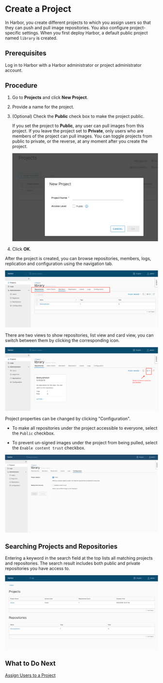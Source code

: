 # Create a Project

In Harbor, you create different projects to which you assign users so that they can push and pull image repositories. You also configure project-specific settings. When you first deploy Harbor, a default public project named `library` is created. 

## Prerequisites

Log in to Harbor with a Harbor administrator or project administrator account.

## Procedure

1. Go to  **Projects** and click **New Project**.
1. Provide a name for the project.
1. (Optional) Check the **Public** check box to make the project public.

   If you set the project to **Public**, any user can pull images from this project. If you leave the project set to **Private**, only users who are members of the project can pull images. You can toggle projects from public to private, or the reverse, at any moment after you create the project.
   
   ![create project](../img/new_create_project.png)  
   
5. Click **OK**.

After the project is created, you can browse repositories, members, logs, replication and configuration using the navigation tab.

![browse project](../img/new_browse_project.png)

There are two views to show repositories, list view and card view, you can switch between them by clicking the corresponding icon.

![browse repositories](../img/browse_project_repositories.png)

Project properties can be changed by clicking "Configuration".

* To make all repositories under the project accessible to everyone, select the `Public` checkbox.

* To prevent un-signed images under the project from being pulled, select the `Enable content trust` checkbox.

![browse project](../img/project_configuration.png) 


## Searching Projects and Repositories
Entering a keyword in the search field at the top lists all matching projects and repositories. The search result includes both public and private repositories you have access to.  

![browse project](../img/new_search.png)

## What to Do Next

[Assign Users to a Project](add_users.md)